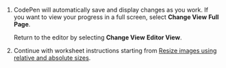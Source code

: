 
1. CodePen will automatically save and display changes as you work. If you want to view your progress in a full screen, select **Change View** <i class="fa fa-long-arrow-right"></i> **Full Page**. 
   
   Return to the editor by selecting **Change View** <i class="fa fa-long-arrow-right"></i> **Editor View**.  
1. Continue with worksheet instructions starting from [Resize images using relative and absolute sizes](#sizes). 
